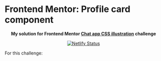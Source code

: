 # Frontend Mentor: Profile card component

<p align="center"><strong align="center">My solution for Frontend Mentor <a href="https://www.frontendmentor.io/challenges/single-price-grid-component-5ce41129d0ff452fec5abbbc">Chat app CSS illustration</a> challenge</strong></p>

<p align="center">
  <a href="https://app.netlify.com/sites/p1t1ch-fm-chat-app-illustration/deploys">
    <img
      src="https://api.netlify.com/api/v1/badges/289355cc-ded7-49d3-a4a9-945f60bcc799/deploy-status"
      alt="Netlify Status"
    />
  </a>
</p>

For this challenge:
